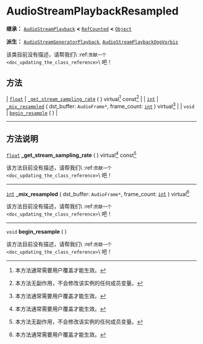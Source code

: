 <!-- ⚠ 请勿编辑本文件 ⚠ -->
<!-- 本文档使用脚本从 WeDot 引擎源码仓库生成。 -->
<!-- 生成脚本：https://github.com/WeDot-Engine/WeDot/tree/4.3/doc/tools/make_md.py； -->
<!-- 原文件：https://github.com/WeDot-Engine/WeDot/tree/4.3/doc/classes/AudioStreamPlaybackResampled.xml。 -->

<div id="_class_audiostreamplaybackresampled"></div>

# AudioStreamPlaybackResampled

**继承：** [`AudioStreamPlayback`](class_audiostreamplayback.md) **<** [`RefCounted`](class_refcounted.md) **<** [`Object`](class_object.md)

**派生：** [`AudioStreamGeneratorPlayback`](class_audiostreamgeneratorplayback.md), [`AudioStreamPlaybackOggVorbis`](class_audiostreamplaybackoggvorbis.md)

该类目前没有描述，请帮我们\ :ref:`贡献一个 <doc_updating_the_class_reference>`\ 吧！

## 方法

| [`float`](class_float.md) | [`_get_stream_sampling_rate`](#class_audiostreamplaybackresampled_private_method__get_stream_sampling_rate) ( ) virtual[^virtual] const[^const]                           |
| [`int`](class_int.md)     | [`_mix_resampled`](#class_audiostreamplaybackresampled_private_method__mix_resampled) ( dst_buffer: `AudioFrame*`, frame_count: [`int`](class_int.md) ) virtual[^virtual] |
| `void`                    | [`begin_resample`](#class_audiostreamplaybackresampled_method_begin_resample) ( )                                                                                         |

<!-- rst-class:: classref-section-separator -->

---

## 方法说明

<div id="_class_audiostreamplaybackresampled_private_method__get_stream_sampling_rate"></div>

[`float`](class_float.md) **_get_stream_sampling_rate** ( ) virtual[^virtual] const[^const]<div id="class_audiostreamplaybackresampled_private_method__get_stream_sampling_rate"></div>

该方法目前没有描述，请帮我们\ :ref:`贡献一个 <doc_updating_the_class_reference>`\ 吧！

<!-- rst-class:: classref-item-separator -->

---

<div id="_class_audiostreamplaybackresampled_private_method__mix_resampled"></div>

[`int`](class_int.md) **_mix_resampled** ( dst_buffer: `AudioFrame*`, frame_count: [`int`](class_int.md) ) virtual[^virtual]<div id="class_audiostreamplaybackresampled_private_method__mix_resampled"></div>

该方法目前没有描述，请帮我们\ :ref:`贡献一个 <doc_updating_the_class_reference>`\ 吧！

<!-- rst-class:: classref-item-separator -->

---

<div id="_class_audiostreamplaybackresampled_method_begin_resample"></div>

`void` **begin_resample** ( )<div id="class_audiostreamplaybackresampled_method_begin_resample"></div>

该方法目前没有描述，请帮我们\ :ref:`贡献一个 <doc_updating_the_class_reference>`\ 吧！

[^virtual]: 本方法通常需要用户覆盖才能生效。
[^const]: 本方法无副作用，不会修改该实例的任何成员变量。
[^vararg]: 本方法除了能接受在此处描述的参数外，还能够继续接受任意数量的参数。
[^constructor]: 本方法用于构造某个类型。
[^static]: 调用本方法无需实例，可直接使用类名进行调用。
[^operator]: 本方法描述的是使用本类型作为左操作数的有效运算符。
[^bitfield]: 这个值是由下列位标志构成位掩码的整数。
[^void]: 无返回值。
